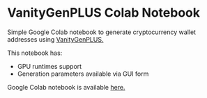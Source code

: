 # VanityGenPLUS Colab Notebook

Simple Google Colab notebook to generate cryptocurrency wallet addresses
using [VanityGenPLUS.](https://web.archive.org/web/20190427070703/github.com/exploitagency/vanitygen-plus)

This notebook has:
* GPU runtimes support
* Generation parameters available via GUI form

Google Colab notebook is available [here.](https://colab.research.google.com/github/dreamscached/vanitygen-colab/blob/master/VanityGen.ipynb)
